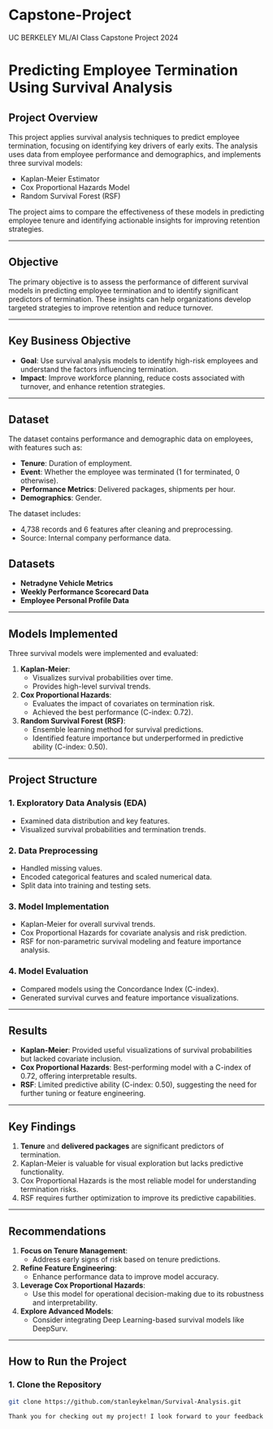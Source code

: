 # Capstone-Project
UC BERKELEY ML/AI Class Capstone Project 2024
# Predicting Employee Termination Using Survival Analysis

## Project Overview
This project applies survival analysis techniques to predict employee termination, focusing on identifying key drivers of early exits. The analysis uses data from employee performance and demographics, and implements three survival models:
- Kaplan-Meier Estimator
- Cox Proportional Hazards Model
- Random Survival Forest (RSF)

The project aims to compare the effectiveness of these models in predicting employee tenure and identifying actionable insights for improving retention strategies.

---

## Objective
The primary objective is to assess the performance of different survival models in predicting employee termination and to identify significant predictors of termination. These insights can help organizations develop targeted strategies to improve retention and reduce turnover.

---

## Key Business Objective
- **Goal**: Use survival analysis models to identify high-risk employees and understand the factors influencing termination.
- **Impact**: Improve workforce planning, reduce costs associated with turnover, and enhance retention strategies.

---

## Dataset
The dataset contains performance and demographic data on employees, with features such as:
- **Tenure**: Duration of employment.
- **Event**: Whether the employee was terminated (1 for terminated, 0 otherwise).
- **Performance Metrics**: Delivered packages, shipments per hour.
- **Demographics**: Gender.

The dataset includes:
- 4,738 records and 6 features after cleaning and preprocessing.
- Source: Internal company performance data.

## Datasets
- **Netradyne Vehicle Metrics**
- **Weekly Performance Scorecard Data**
- **Employee Personal Profile Data**
---

## Models Implemented
Three survival models were implemented and evaluated:
1. **Kaplan-Meier**:
   - Visualizes survival probabilities over time.
   - Provides high-level survival trends.
2. **Cox Proportional Hazards**:
   - Evaluates the impact of covariates on termination risk.
   - Achieved the best performance (C-index: 0.72).
3. **Random Survival Forest (RSF)**:
   - Ensemble learning method for survival predictions.
   - Identified feature importance but underperformed in predictive ability (C-index: 0.50).

---

## Project Structure
### 1. Exploratory Data Analysis (EDA)
- Examined data distribution and key features.
- Visualized survival probabilities and termination trends.

### 2. Data Preprocessing
- Handled missing values.
- Encoded categorical features and scaled numerical data.
- Split data into training and testing sets.

### 3. Model Implementation
- Kaplan-Meier for overall survival trends.
- Cox Proportional Hazards for covariate analysis and risk prediction.
- RSF for non-parametric survival modeling and feature importance analysis.

### 4. Model Evaluation
- Compared models using the Concordance Index (C-index).
- Generated survival curves and feature importance visualizations.

---

## Results
- **Kaplan-Meier**: Provided useful visualizations of survival probabilities but lacked covariate inclusion.
- **Cox Proportional Hazards**: Best-performing model with a C-index of 0.72, offering interpretable results.
- **RSF**: Limited predictive ability (C-index: 0.50), suggesting the need for further tuning or feature engineering.

---

## Key Findings
1. **Tenure** and **delivered packages** are significant predictors of termination.
2. Kaplan-Meier is valuable for visual exploration but lacks predictive functionality.
3. Cox Proportional Hazards is the most reliable model for understanding termination risks.
4. RSF requires further optimization to improve its predictive capabilities.

---

## Recommendations
1. **Focus on Tenure Management**:
   - Address early signs of risk based on tenure predictions.
2. **Refine Feature Engineering**:
   - Enhance performance data to improve model accuracy.
3. **Leverage Cox Proportional Hazards**:
   - Use this model for operational decision-making due to its robustness and interpretability.
4. **Explore Advanced Models**:
   - Consider integrating Deep Learning-based survival models like DeepSurv.

---

## How to Run the Project
### 1. Clone the Repository
```bash
git clone https://github.com/stanleykelman/Survival-Analysis.git

Thank you for checking out my project! I look forward to your feedback and contributions.
